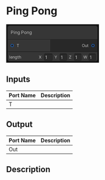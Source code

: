 # Ping Pong
![Mixture.VectorPingPongNode](../../images/Mixture.VectorPingPongNode.png)
## Inputs
Port Name | Description
--- | ---
T | 

## Output
Port Name | Description
--- | ---
Out | 

## Description

